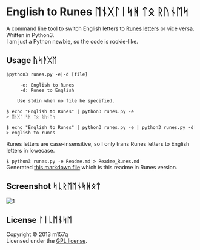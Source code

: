 English to Runes  ᛖᚾᚷᛚᛁᛋᚻ ᛏᛟ ᚱᚢᚾᛖᛋ 
======================
A command line tool to switch English letters to [Runes letters][Runes] or vice versa.  
Written in Python3.  
I am just a Python newbie, so the code is rookie-like.  

[Runes]: http://en.wikipedia.org/wiki/Runes

Usage  ᚢᛋᚨᚷᛖ
------

```
$python3 runes.py -e|-d [file]

     -e: English to Runes
     -d: Runes to English

    Use stdin when no file be specified.
```

```
$ echo "English to Runes" | python3 runes.py -e
> ᛖᚾᚷᛚᛁᛋᚻ ᛏᛟ ᚱᚢᚾᛖᛋ
```

```
$ echo "English to Runes" | python3 runes.py -e | python3 runes.py -d
> english to runes
```
Runes letters are case-insensitive, so I only trans Runes letters to English letters in lowecase.

`$ python3 runes.py -e Readme.md > Readme_Runes.md`  
Generated [this markdown file](examples/Readme_Runes.md) which is this readme in Runes version.


Screenshot   ᛋᚳᚱᛖᛖᚾᛋᚻᛟᛏ  
--------     
![1](http://i.imgur.com/u2r07ww.jpg)



License  ᛚᛁᚳᛖᚾᛋᛖ
----------
Copyright &copy; 2013 m157q  
Licensed under the [GPL license][GPL].

[GPL]: http://www.gnu.org/licenses/gpl.html
